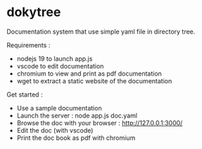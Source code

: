 # dokytree

Documentation system that use simple yaml file in directory tree.

Requirements :
- nodejs 19 to launch app.js
- vscode to edit documentation
- chromium to view and print as pdf documentation
- wget to extract a static website of the documentation

Get started :
- Use a sample documentation
- Launch the server : node app.js doc.yaml
- Browse the doc with your browser : http://127.0.0.1:3000/
- Edit the doc (with vscode)
- Print the doc book as pdf with chromium
